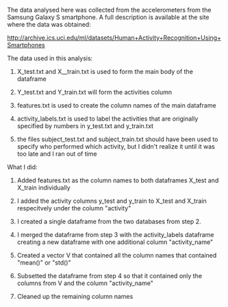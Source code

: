 The data analysed here was collected from the accelerometers from the Samsung Galaxy S smartphone. A full description is available at the site where the data was obtained: 

http://archive.ics.uci.edu/ml/datasets/Human+Activity+Recognition+Using+Smartphones 

The data used in this analysis:

1. X_test.txt and X__train.txt  is used to form the main body of the dataframe 
        
2. Y_test.txt and Y_train.txt will form the activities column
        
3. features.txt is used to create the column names of the main dataframe
        
4. activity_labels.txt is used to label the activities that are originally specified by numbers in y_test.txt and y_train.txt
5. the files subject_test.txt and subject_train.txt should have been used to specify who performed which activity, but 
I didn't realize it until it was too late and  I ran out of time


What I did:

1. Added features.txt as the column names to both dataframes X_test and X_train individually
 
2. I added the activity columns y_test and y_train to X_test and X_train respecitvely under the column "activity"

3. I created a single dataframe from the two databases from step 2.
4. I merged the dataframe from step 3 with the activity_labels dataframe creating a new dataframe with one additional column "activity_name"
5. Created a vector V that contained all the column names that contained "mean()" or "std()"
6. Subsetted the dataframe from step 4 so that it contained only the columns from V and the column "activity_name"
7. Cleaned up the remaining column names 





